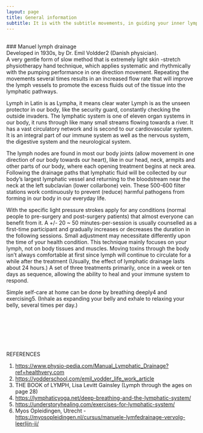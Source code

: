```yaml
---
layout: page
title: General information
subtitle: It is with the subtitle movements, in guiding your inner lymphatic stream back to its balance
---
```

<br>
### Manuel lymph drainage
<br>
Developed in 1930s, by Dr. Emil Voldder2 (Danish physician). 
<br>
A very gentle form of slow method that is extremely light skin -stretch physiotherapy hand technique, 
which applies systematic and rhythmically with the pumping performance in one direction movement. 
Repeating the movements several times results in an increased flow rate that will improve the lymph vessels to promote 
the excess fluids out of the tissue into the lymphatic pathways. 

Lymph in Latin is as Lympha, it means clear water
Lymph is as the unseen protector in our body, like the security guard, constantly checking the outside invaders. 
The lymphatic system is one of eleven organ systems in our body, it runs through like many small streams flowing towards a river. 
It has a vast circulatory network and is second to our cardiovascular system. It is an integral part of our immune system as well as the nervous system, 
the digestive system and the neurological system. 

The lymph nodes are found in most our body joints (allow movement in one direction of our body towards our heart), 
like in our head, neck, armpits and other parts of our body, where each opening treatment begins at neck area. 
Following the drainage paths that lymphatic fluid will be collected by our body’s largest lymphatic vessel and 
returning to the bloodstream near the neck at the left subclavian (lower collarbone) vein. These 500-600 filter stations 
work continuously to prevent (reduce) harmful pathogens from forming in our body in our everyday life. 

With the specific light pressure strokes apply for any conditions (normal people to pre-surgery and post-surgery patients) 
that almost everyone can benefit from it.
A +/- 20 ~ 50 minutes-per-session is usually counselled as a first-time participant and gradually increases or decreases 
the duration in the following sessions. Small adjustment may necessitate differently upon the time of your health condition. 
This technique mainly focuses on your lymph, not on body tissues and muscles. 
Moving toxins through the body isn’t always comfortable at first since lymph will continue to circulate for a while after the treatment 
(Usually, the effect of lymphatic drainage lasts about 24 hours.) 
A set of three treatments primarily, once in a week or ten days as sequence, allowing the ability to heal and your immune system to respond. 


Simple self-care at home can be done by breathing deeply4 and exercising5.
(Inhale as expanding your belly and exhale to relaxing your belly, several times per day.)


<br>
<br>
<br>
<br>
<br>




REFERENCES
1.	https://www.physio-pedia.com/Manual_Lymphatic_Drainage?ref=healthvery.com
2.	https://vodderschool.com/emil_vodder_life_work_article
3.	THE BOOK of LYMPH, Lisa Levitt Gainsley (Lymph through the ages on page 28)
4.	https://lymphaticyoga.net/deep-breathing-and-the-lymphatic-system/
5.	https://understoryhealing.com/exercises-for-lymphatic-system/
6.	Myos Opleidingen, Utrecht - https://myosopleidingen.nl/cursus/manuele-lymfedrainage-vervolg-leerlijn-ii/





